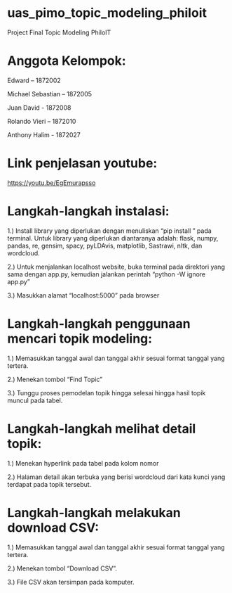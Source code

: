 # uas_pimo_topic_modeling_philoit
Project Final Topic Modeling PhiloIT

# Anggota Kelompok:

Edward – 1872002

Michael Sebastian – 1872005

Juan David - 1872008

Rolando Vieri – 1872010

Anthony Halim - 1872027


# Link penjelasan youtube:
https://youtu.be/EgEmurapsso

# Langkah-langkah instalasi:

1.) Install library yang diperlukan dengan menuliskan “pip install <namalibrary>” pada terminal. Untuk library yang diperlukan diantaranya adalah:
flask, numpy, pandas, re, gensim, spacy, pyLDAvis, matplotlib, Sastrawi, nltk, dan wordcloud.
  
2.) Untuk menjalankan localhost website, buka terminal pada direktori yang sama dengan app.py, kemudian jalankan perintah “python -W ignore app.py”
  
3.) Masukkan alamat “localhost:5000” pada browser

# Langkah-langkah penggunaan mencari topik modeling:
  
1.) Memasukkan tanggal awal dan tanggal akhir sesuai format tanggal yang tertera.
  
2.) Menekan tombol “Find Topic”
  
3.) Tunggu proses pemodelan topik hingga selesai hingga hasil topik muncul pada tabel.
  

# Langkah-langkah melihat detail topik:
  
1.) Menekan hyperlink pada tabel pada kolom nomor
  
2.) Halaman detail akan terbuka yang berisi wordcloud dari kata kunci yang terdapat pada topik tersebut.
  

# Langkah-langkah melakukan download CSV:
  
1.) Memasukkan tanggal awal dan tanggal akhir sesuai format tanggal yang tertera.
  
2.) Menekan tombol “Download CSV”.
  
3.) File CSV akan tersimpan pada komputer.
